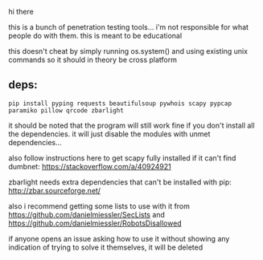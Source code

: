 hi there

this is a bunch of penetration testing tools... i'm not responsible for what people do with them. this is meant to be educational

this doesn't cheat by simply running os.system() and using existing unix commands so it should in theory be cross platform

## deps:

    pip install pyping requests beautifulsoup pywhois scapy pypcap paramiko pillow qrcode zbarlight

it should be noted that the program will still work fine if you don't install all the dependencies. it will just disable the modules with unmet dependencies...

also follow instructions here to get scapy fully installed if it can't find dumbnet: https://stackoverflow.com/a/40924921

zbarlight needs extra dependencies that can't be installed with pip: http://zbar.sourceforge.net/

also i recommend getting some lists to use with it from https://github.com/danielmiessler/SecLists and https://github.com/danielmiessler/RobotsDisallowed

if anyone opens an issue asking how to use it without showing any indication of trying to solve it themselves, it will be deleted
